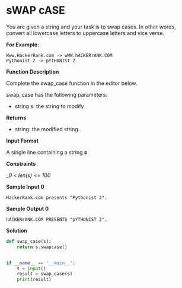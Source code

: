 # sWAP cASE

You are given a string and your task is to swap cases. In other words, convert all lowercase letters to uppercase letters and vice verse.

__For Example:__

```
Www.HackerRank.com -> wWW.hACKERrANK.COM
Pythonist 2 -> pYTHONIST 2
```

__Function Description__

Complete the swap_case function in the editor below.

swap_case has the following parameters:

- string s: the string to modify

__Returns__

- string: the modified string.

__Input Format__

A single line containing a string ___s___

__Constraints__

__0 < _len(s) <= 100__

__Sample Input 0__

```
HackerRank.com presents "Pythonist 2".
```

__Sample Output 0__

```
hACKERrANK.COM PRESENTS "pYTHONIST 2".
```

__Solution__

```python
def swap_case(s):
    return s.swapcase()


if __name__ == '__main__':
    s = input()
    result = swap_case(s)
    print(result)
```
